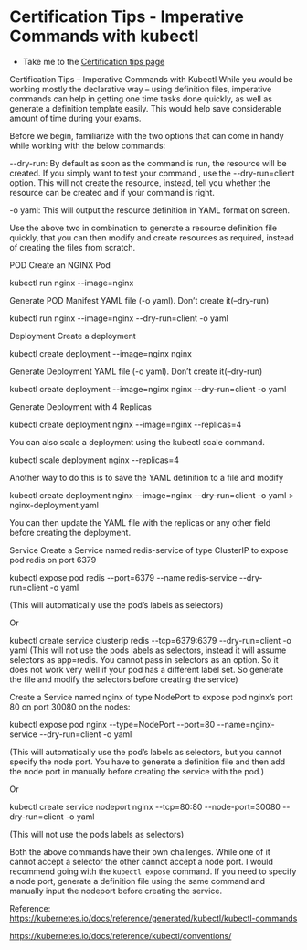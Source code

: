 # Certification Tips - Imperative Commands with kubectl
  - Take me to the [Certification tips page](https://kodekloud.com/topic/certification-tips-imperative-commands-with-kubectl/)

Certification Tips – Imperative Commands with Kubectl
While you would be working mostly the declarative way – using definition files, imperative commands can help in getting one time tasks done quickly, as well as generate a definition template easily. This would help save considerable amount of time during your exams.

Before we begin, familiarize with the two options that can come in handy while working with the below commands:

--dry-run: By default as soon as the command is run, the resource will be created. If you simply want to test your command , use the --dry-run=client option. This will not create the resource, instead, tell you whether the resource can be created and if your command is right.

-o yaml: This will output the resource definition in YAML format on screen.

 

Use the above two in combination to generate a resource definition file quickly, that you can then modify and create resources as required, instead of creating the files from scratch.

 

POD
Create an NGINX Pod

kubectl run nginx --image=nginx

 

Generate POD Manifest YAML file (-o yaml). Don’t create it(–dry-run)

kubectl run nginx --image=nginx --dry-run=client -o yaml

 

Deployment
Create a deployment

kubectl create deployment --image=nginx nginx

 

Generate Deployment YAML file (-o yaml). Don’t create it(–dry-run)

kubectl create deployment --image=nginx nginx --dry-run=client -o yaml

 

Generate Deployment with 4 Replicas

kubectl create deployment nginx --image=nginx --replicas=4

 

You can also scale a deployment using the kubectl scale command.

kubectl scale deployment nginx --replicas=4 

Another way to do this is to save the YAML definition to a file and modify

kubectl create deployment nginx --image=nginx --dry-run=client -o yaml > nginx-deployment.yaml

 

You can then update the YAML file with the replicas or any other field before creating the deployment.

 

Service
Create a Service named redis-service of type ClusterIP to expose pod redis on port 6379

kubectl expose pod redis --port=6379 --name redis-service --dry-run=client -o yaml

(This will automatically use the pod’s labels as selectors)

Or

kubectl create service clusterip redis --tcp=6379:6379 --dry-run=client -o yaml (This will not use the pods labels as selectors, instead it will assume selectors as app=redis. You cannot pass in selectors as an option. So it does not work very well if your pod has a different label set. So generate the file and modify the selectors before creating the service)

 

Create a Service named nginx of type NodePort to expose pod nginx’s port 80 on port 30080 on the nodes:

kubectl expose pod nginx --type=NodePort --port=80 --name=nginx-service --dry-run=client -o yaml

(This will automatically use the pod’s labels as selectors, but you cannot specify the node port. You have to generate a definition file and then add the node port in manually before creating the service with the pod.)

Or

kubectl create service nodeport nginx --tcp=80:80 --node-port=30080 --dry-run=client -o yaml

(This will not use the pods labels as selectors)

Both the above commands have their own challenges. While one of it cannot accept a selector the other cannot accept a node port. I would recommend going with the `kubectl expose` command. If you need to specify a node port, generate a definition file using the same command and manually input the nodeport before creating the service.

Reference:
https://kubernetes.io/docs/reference/generated/kubectl/kubectl-commands

https://kubernetes.io/docs/reference/kubectl/conventions/
